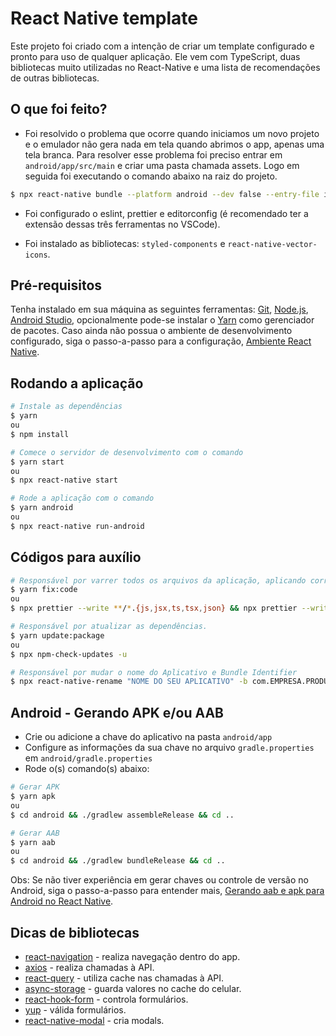 # React Native template

Este projeto foi criado com a intenção de criar um template configurado e pronto para uso de qualquer aplicação. Ele vem com TypeScript, duas bibliotecas muito utilizadas no React-Native e uma lista de recomendações de outras bibliotecas.

## O que foi feito?
- Foi resolvido o problema que ocorre quando iniciamos um novo projeto e o emulador não gera nada em tela quando abrimos o app, apenas uma tela branca. Para resolver esse problema foi preciso entrar em `android/app/src/main` e criar uma pasta chamada assets. Logo em seguida foi executando o comando abaixo na raiz do projeto.
```bash 
$ npx react-native bundle --platform android --dev false --entry-file index.js --bundle-output android/app/src/main/assets/index.android.bundle --assets-dest android/app/src/main/res/
```
- Foi configurado o eslint, prettier e editorconfig (é recomendado ter a extensão dessas três ferramentas no VSCode).

- Foi instalado as bibliotecas: `styled-components` e `react-native-vector-icons`.

## Pré-requisitos

Tenha instalado em sua máquina as seguintes ferramentas:
[Git](https://git-scm.com), [Node.js](https://nodejs.org/en/), [Android Studio](https://developer.android.com/studio),
opcionalmente pode-se instalar o [Yarn](https://yarnpkg.com/) como gerenciador de pacotes. Caso ainda não possua o ambiente de desenvolvimento configurado, siga o passo-a-passo para a configuração, [Ambiente React Native](https://react-native.rocketseat.dev/).

## Rodando a aplicação

```bash
# Instale as dependências
$ yarn
ou
$ npm install

# Comece o servidor de desenvolvimento com o comando
$ yarn start
ou
$ npx react-native start

# Rode a aplicação com o comando
$ yarn android
ou
$ npx react-native run-android
```
## Códigos para auxílio

```bash
# Responsável por varrer todos os arquivos da aplicação, aplicando correção de indentação.
$ yarn fix:code
ou
$ npx prettier --write **/*.{js,jsx,ts,tsx,json} && npx prettier --write *.{js,jsx,ts,tsx,json}

# Responsável por atualizar as dependências.
$ yarn update:package
ou
$ npx npm-check-updates -u

# Responsável por mudar o nome do Aplicativo e Bundle Identifier
$ npx react-native-rename "NOME DO SEU APLICATIVO" -b com.EMPRESA.PRODUTO
```

## Android - Gerando APK e/ou AAB

- Crie ou adicione a chave do aplicativo na pasta ```android/app```
- Configure as informações da sua chave no arquivo ```gradle.properties``` em ```android/gradle.properties```
- Rode o(s) comando(s) abaixo:
```bash
# Gerar APK
$ yarn apk
ou 
$ cd android && ./gradlew assembleRelease && cd ..

# Gerar AAB
$ yarn aab
ou
$ cd android && ./gradlew bundleRelease && cd ..
```

Obs: Se não tiver experiência em gerar chaves ou controle de versão no Android, siga o passo-a-passo para entender mais, [Gerando aab e apk para Android no React Native](https://www.notion.so/Gerando-aab-apk-para-android-no-React-Native-1703c2d965bc4354ade328ae146d176e).

## Dicas de bibliotecas
- [react-navigation](https://reactnavigation.org/) - realiza navegação dentro do app.
- [axios](https://github.com/axios/axios) - realiza chamadas à API.
- [react-query](https://react-query.tanstack.com/) - utiliza cache nas chamadas à API.
- [async-storage](https://react-native-async-storage.github.io/async-storage/docs/install/) - guarda valores no cache do celular.
- [react-hook-form](https://react-hook-form.com/) - controla formulários.
- [yup](https://github.com/jquense/yup) - válida formulários.
- [react-native-modal](https://github.com/react-native-modal/react-native-modal) - cria modals.
